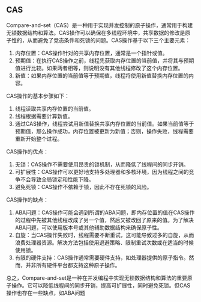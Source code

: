 ## CAS
Compare-and-set（CAS）是一种用于实现并发控制的原子操作，通常用于构建无锁数据结构和算法。CAS操作可以确保在多线程环境中，共享数据的修改是原子性的，从而避免了竞态条件和死锁的问题。CAS操作基于以下三个主要元素：

1.  内存位置：CAS操作针对的共享内存位置，通常是一个指针或值。
2.  预期值：在执行CAS操作之前，线程先获取内存位置的当前值，并将其与预期值进行比较。如果两者相等，则说明没有其他线程修改了这个内存位置。
3.  新值：如果内存位置的当前值等于预期值，线程将使用新值替换内存位置的内容。

CAS操作的基本步骤如下：

1.  线程读取共享内存位置的当前值。
2.  线程根据需要计算新值。
3.  通过CAS操作，线程尝试用新值替换共享内存位置的当前值。如果当前值等于预期值，那么操作成功，内存位置被更新为新值；否则，操作失败，线程需要重新开始整个过程。

CAS操作的优点：

1.  无锁：CAS操作不需要使用昂贵的锁机制，从而降低了线程间的同步开销。
2.  可扩展性：CAS操作可以更好地支持多处理器和多核环境，因为线程之间的竞争不会导致全局锁定和性能下降。
3.  避免死锁：CAS操作不依赖于锁，因此不存在死锁的风险。

CAS操作的缺点：

1.  ABA问题：CAS操作可能会遇到所谓的ABA问题，即内存位置的值在CAS操作的过程中先被其他线程改成了另一个值，然后又被改回了原来的值。为了解决ABA问题，可以使用版本号或其他辅助数据结构来确保原子性。
2.  自旋：当CAS操作失败时，线程需要不断重试，这可能导致过多的自旋，从而浪费处理器资源。解决方法包括使用退避策略、限制重试次数或在适当的时候使用锁。
3.  有限的硬件支持：CAS操作通常需要硬件支持，如处理器提供的原子指令。然而，并非所有硬件平台都支持这种原子操作。

总之，Compare-and-set是一种在并发编程中实现无锁数据结构和算法的重要原子操作。它可以降低线程间的同步开销，提高可扩展性，同时避免死锁。但CAS操作也存在一些缺点，如ABA问题
